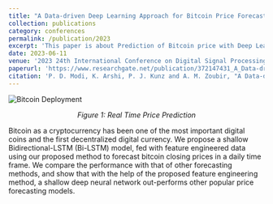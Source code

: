 ```yaml
---
title: "A Data-driven Deep Learning Approach for Bitcoin Price Forecasting"
collection: publications
category: conferences
permalink: /publication/2023
excerpt: 'This paper is about Prediction of Bitcoin price with Deep Learning'
date: 2023-06-11
venue: '2023 24th International Conference on Digital Signal Processing (DSP), Rhodes, Greece'
paperurl: 'https://www.researchgate.net/publication/372147431_A_Data-driven_Deep_Learning_Approach_for_Bitcoin_Price_Forecasting'
citation: 'P. D. Modi, K. Arshi, P. J. Kunz and A. M. Zoubir, "A Data-driven Deep Learning Approach for Bitcoin Price Forecasting," 2023 24th International Conference on Digital Signal Processing (DSP), Rhodes (Rodos), Greece, 2023, pp. 1-4, doi: 10.1109/DSP58604.2023.10167930.'
---
```

![Bitcoin Deployment]({{site.baseurl}}/images/bitcoin_deployment.png)
<p align="center"><em>Figure 1: Real Time Price Prediction</em></p>
Bitcoin as a cryptocurrency has been one of the most important digital coins and the first decentralized digital currency. We propose a shallow Bidirectional-LSTM (Bi-LSTM) model, fed with feature engineered data using our proposed method to forecast bitcoin closing prices in a daily time frame. We compare the performance with that of other forecasting methods, and show that with the help of the proposed feature engineering method, a shallow deep neural network out-performs other popular price forecasting models.